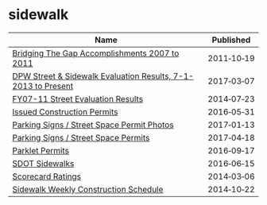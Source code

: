 # sidewalk

Name | Published
---- | ---------
[Bridging The Gap Accomplishments 2007 to 2011](../datasets/vsae-57cr.md) | 2011&#x2011;10&#x2011;19
[DPW Street & Sidewalk Evaluation Results, 7-1-2013 to Present](../datasets/83ki-hu3p.md) | 2017&#x2011;03&#x2011;07
[FY07-11 Street Evaluation Results](../datasets/i8y7-m763.md) | 2014&#x2011;07&#x2011;23
[Issued Construction Permits](../datasets/3syk-w9eu.md) | 2016&#x2011;05&#x2011;31
[Parking Signs / Street Space Permit Photos](../datasets/pigs-fac7.md) | 2017&#x2011;01&#x2011;13
[Parking Signs / Street Space Permits](../datasets/sftu-nd43.md) | 2017&#x2011;04&#x2011;18
[Parklet Permits](../datasets/jczu-j2ku.md) | 2016&#x2011;09&#x2011;17
[SDOT Sidewalks](../datasets/dsed-gzpp.md) | 2016&#x2011;06&#x2011;15
[Scorecard Ratings](../datasets/rqhp-hivt.md) | 2014&#x2011;03&#x2011;06
[Sidewalk Weekly Construction Schedule](../datasets/r528-jcks.md) | 2014&#x2011;10&#x2011;22

